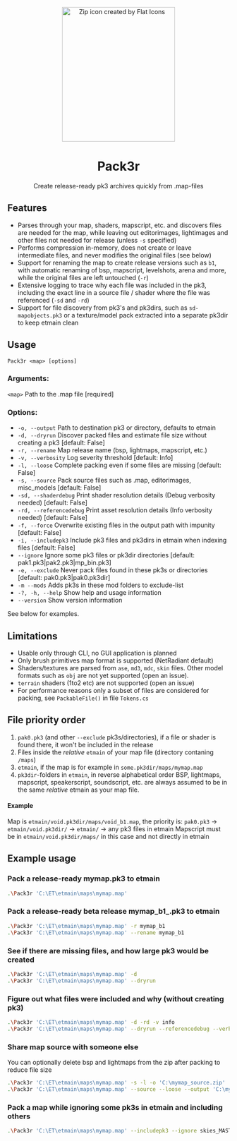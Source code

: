 <p align="center">
  <img
    width="256"
    height="305"
    title="Zip icon created by Flat Icons"
    src="https://github.com/ovska/Pack3r/assets/68028366/5c628e71-bf3f-47e6-9a95-963144fcaa3e" />
  <h1 align="center">Pack3r</h1>
  <p align="center">Create release-ready pk3 archives quickly from .map-files</p>
</p>

## Features

- Parses through your map, shaders, mapscript, etc. and discovers files are needed for the map, while leaving out editorimages, lightimages and other files not needed for release (unless `-s` specified)
- Performs compression in-memory, does not create or leave intermediate files, and never modifies the original files (see below)
- Support for renaming the map to create release versions such as `b1`, with automatic renaming of bsp, mapscript, levelshots, arena and more, while the original files are left untouched (`-r`)
- Extensive logging to trace why each file was included in the pk3, including the exact line in a source file / shader where the file was referenced (`-sd` and `-rd`)
- Support for file discovery from pk3's and pk3dirs, such as `sd-mapobjects.pk3` or a texture/model pack extracted into a separate pk3dir to keep etmain clean

## Usage
`Pack3r <map> [options]`

### Arguments:
`<map>`  Path to the .map file [required]

### Options:
- `-o, --output` Path to destination pk3 or directory, defaults to etmain
- `-d, --dryrun` Discover packed files and estimate file size without creating a pk3 [default: False]
- `-r, --rename` Map release name (bsp, lightmaps, mapscript, etc.)
- `-v, --verbosity` Log severity threshold [default: Info]
- `-l, --loose` Complete packing even if some files are missing [default: False]
- `-s, --source` Pack source files such as .map, editorimages, misc_models [default: False]
- `-sd, --shaderdebug` Print shader resolution details (Debug verbosity needed) [default: False]
- `-rd, --referencedebug` Print asset resolution details (Info verbosity needed) [default: False]
- `-f, --force` Overwrite existing files in the output path with impunity [default: False]
- `-i, --includepk3` Include pk3 files and pk3dirs in etmain when indexing files [default: False]
- `--ignore` Ignore some pk3 files or pk3dir directories [default: pak1.pk3|pak2.pk3|mp_bin.pk3]
- `-e, --exclude` Never pack files found in these pk3s or directories [default: pak0.pk3|pak0.pk3dir]
- `-m --mods` Adds pk3s in these mod folders to exclude-list
- `-?, -h, --help` Show help and usage information
- `--version` Show version information

See below for examples.

## Limitations
- Usable only through CLI, no GUI application is planned
- Only brush primitives map format is supported (NetRadiant default)
- Shaders/textures are parsed from `ase`, `md3`, `mdc`, `skin` files. Other model formats such as `obj` are not yet supported (open an issue).
- `terrain` shaders (1to2 etc) are not supported (open an issue)
- For performance reasons only a subset of files are considered for packing, see `PackableFile()` in file `Tokens.cs`

## File priority order
1. `pak0.pk3` (and other `--exclude` pk3s/directories), if a file or shader is found there, it won't be included in the release
2. Files inside the _relative_ `etmain` of your map file (directory contaning `/maps`)
3. `etmain`, if the map is for example in `some.pk3dir/maps/mymap.map`
4. `pk3dir`-folders in `etmain`, in reverse alphabetical order
BSP, lightmaps, mapscript, speakerscript, soundscript, etc. are always assumed to be in the same _relative_ etmain as your map file.

#### Example
Map is `etmain/void.pk3dir/maps/void_b1.map`, the priority is:
  `pak0.pk3` -> `etmain/void.pk3dir/` -> `etmain/` -> any pk3 files in etmain
Mapscript must be in `etmain/void.pk3dir/maps/` in this case and not directly in etmain

## Example usage

### Pack a release-ready mymap.pk3 to etmain
```bash
.\Pack3r 'C:\ET\etmain\maps\mymap.map'
```

### Pack a release-ready beta release mymap_b1_.pk3 to etmain
```bash
.\Pack3r 'C:\ET\etmain\maps\mymap.map' -r mymap_b1
.\Pack3r 'C:\ET\etmain\maps\mymap.map' --rename mymap_b1
```

### See if there are missing files, and how large pk3 would be created
```bash
.\Pack3r 'C:\ET\etmain\maps\mymap.map' -d
.\Pack3r 'C:\ET\etmain\maps\mymap.map' --dryrun
```

### Figure out what files were included and why (without creating pk3)
```bash
.\Pack3r 'C:\ET\etmain\maps\mymap.map' -d -rd -v info
.\Pack3r 'C:\ET\etmain\maps\mymap.map' --dryrun --referencedebug --verbosity info
```

### Share map source with someone else
You can optionally delete bsp and lightmaps from the zip after packing to reduce file size
```bash
.\Pack3r 'C:\ET\etmain\maps\mymap.map' -s -l -o 'C:\mymap_source.zip'
.\Pack3r 'C:\ET\etmain\maps\mymap.map' --source --loose --output 'C:\mymap_source.zip'
```

### Pack a map while ignoring some pk3s in etmain and including others
```bash
.\Pack3r 'C:\ET\etmain\maps\mymap.map' --includepk3 --ignore skies_MASTER.pk3
```
